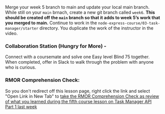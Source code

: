Merge your week 5 branch to main and update your local main branch.  While still on your `main` brnach, create a new git branch called `week6`. **This should be created off the `main` branch so that it adds to week 5’s work that you merged to main.**  Continue to work in the `node-express-course/03-task-manager/starter` directory. You duplicate the work of the instructor in the video.


### Collaboration Station (Hungry for More) - 

Connect with a coursemate and solve one Easy level Blind 75 together. When completed, offer in Slack to walk through the problem with anyone who is curious. 

### RMOR Comprehension Check:
So you don't redirect off this lesson page, right click the link and select "Open Link in New Tab" to [take the RMOR Comprehension Check as review of what you learned during the fifth course lesson on Task Manager API Part 1 last week](https://airtable.com/appoSRJMlXH9KvE6w/shrsNS3WAF3NZBACU?prefill_Lesson=Node%20v3:%20Lesson%205%20-%20Task%20Manager%20API%20-%20part%201)
